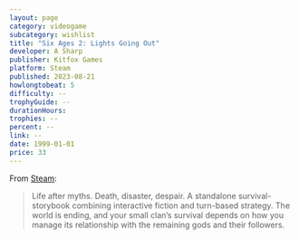 ```yaml
---
layout: page
category: videogame
subcategory: wishlist
title: "Six Ages 2: Lights Going Out"
developer: A Sharp
publisher: Kitfox Games
platform: Steam
published: 2023-08-21
howlongtobeat: 5
difficulty: --
trophyGuide: --
durationHours:
trophies: --
percent: --
link: --
date: 1999-01-01
price: 33
---
```


From [Steam](https://store.steampowered.com/app/2278010/Six_Ages_2_Lights_Going_Out/):

> Life after myths. Death, disaster, despair. A standalone survival-storybook combining interactive fiction and turn-based strategy. The world is ending, and your small clan’s survival depends on how you manage its relationship with the remaining gods and their followers.
